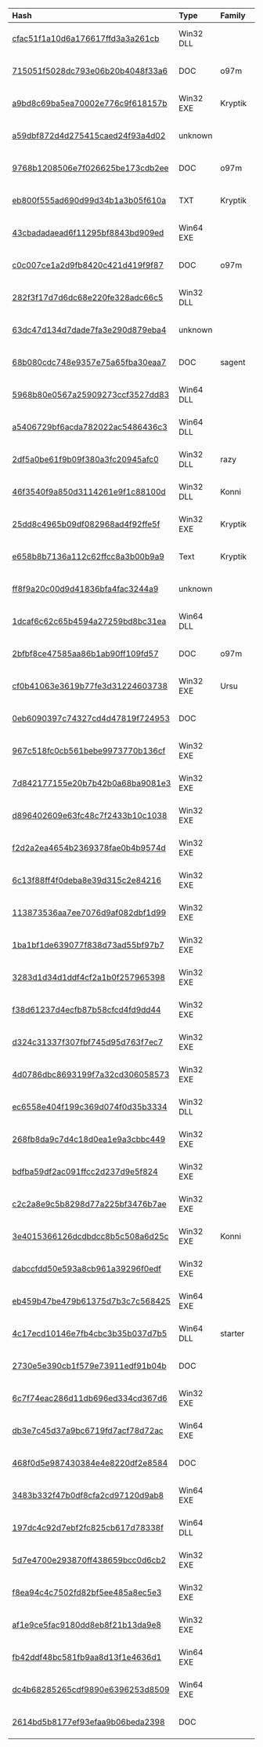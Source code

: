 |Hash|Type|Family|Frist_Seen|Name|
|:--|:--|:--|:--|:--|
|[cfac51f1a10d6a176617ffd3a3a261cb](https://www.virustotal.com/gui/file/cfac51f1a10d6a176617ffd3a3a261cb)|Win32 DLL||2019-05-24 13:23:19|Hancom Update|
|[715051f5028dc793e06b20b4048f33a6](https://www.virustotal.com/gui/file/715051f5028dc793e06b20b4048f33a6)|DOC|o97m|2019-05-24 10:14:44|Huobi Research Weekly (Vol.62) 2019.05.13-2019.05.19.doc|
|[a9bd8c69ba5ea70002e776c9f618157b](https://www.virustotal.com/gui/file/a9bd8c69ba5ea70002e776c9f618157b)|Win32 EXE|Kryptik|2019-05-15 10:13:32|dttcodexgigas.4b9c223824ce5d08508ec1be43d57509b313b654|
|[a59dbf872d4d275415caed24f93a4d02](https://www.virustotal.com/gui/file/a59dbf872d4d275415caed24f93a4d02)|unknown||2019-05-15 07:53:56|payload_1.exe|
|[9768b1208506e7f026625be173cdb2ee](https://www.virustotal.com/gui/file/9768b1208506e7f026625be173cdb2ee)|DOC|o97m|2019-05-15 07:18:17|%TEMP%\20190513-8.doc|
|[eb800f555ad690d99d34b1a3b05f610a](https://www.virustotal.com/gui/file/eb800f555ad690d99d34b1a3b05f610a)|TXT|Kryptik|2019-05-15 07:18:17|%TEMP%\3.txt|
|[43cbadadaead6f11295bf8843bd909ed](https://www.virustotal.com/gui/file/43cbadadaead6f11295bf8843bd909ed)|Win64 EXE||2019-05-15 07:18:17|%TEMP%\sp.exe|
|[c0c007ce1a2d9fb8420c421d419f9f87](https://www.virustotal.com/gui/file/c0c007ce1a2d9fb8420c421d419f9f87)|DOC|o97m|2019-05-15 05:22:20|20190513_8.doc|
|[282f3f17d7d6dc68e220fe328adc66c5](https://www.virustotal.com/gui/file/282f3f17d7d6dc68e220fe328adc66c5)|Win32 DLL||2019-04-04 07:42:49|udpconn.dll|
|[63dc47d134d7dade7fa3e290d879eba4](https://www.virustotal.com/gui/file/63dc47d134d7dade7fa3e290d879eba4)|unknown||2019-01-24 05:53:57|dttcodexgigas.8f4cdf5aca03a075801766112f88b1154f3de186|
|[68b080cdc748e9357e75a65fba30eaa7](https://www.virustotal.com/gui/file/68b080cdc748e9357e75a65fba30eaa7)|DOC|sagent|2019-01-23 12:57:34|8da5b75b6380a41eee3a399c43dfe0d99eeefaa1fd21027a07b1ecaa4cd96fdd.bin|
|[5968b80e0567a25909273ccf3527dd83](https://www.virustotal.com/gui/file/5968b80e0567a25909273ccf3527dd83)|Win64 DLL||2019-01-22 16:15:49|compwjd.dll|
|[a5406729bf6acda782022ac5486436c3](https://www.virustotal.com/gui/file/a5406729bf6acda782022ac5486436c3)|Win64 DLL||2019-01-22 16:15:21|compvgk.dll|
|[2df5a0be61f9b09f380a3fc20945afc0](https://www.virustotal.com/gui/file/2df5a0be61f9b09f380a3fc20945afc0)|Win32 DLL|razy|2019-01-22 16:14:36|compwjd.dll|
|[46f3540f9a850d3114261e9f1c88100d](https://www.virustotal.com/gui/file/46f3540f9a850d3114261e9f1c88100d)|Win32 DLL|Konni|2019-01-22 16:13:52|compvgk.dll|
|[25dd8c4965b09df082968ad4f92ffe5f](https://www.virustotal.com/gui/file/25dd8c4965b09df082968ad4f92ffe5f)|Win32 EXE|Kryptik|2018-12-13 17:51:34|25dd8c4965b09df082968ad4f92ffe5f.virus|
|[e658b8b7136a112c62ffcc8a3b00b9a9](https://www.virustotal.com/gui/file/e658b8b7136a112c62ffcc8a3b00b9a9)|Text|Kryptik|2018-12-05 01:10:25|2.txt|
|[ff8f9a20c00d9d41836bfa4fac3244a9](https://www.virustotal.com/gui/file/ff8f9a20c00d9d41836bfa4fac3244a9)|unknown||2018-12-03 04:49:01|dttcodexgigas.9ee53e3f4273508b2d3fcdbc8b192037d8bb55c0|
|[1dcaf6c62c65b4594a27259bd8bc31ea](https://www.virustotal.com/gui/file/1dcaf6c62c65b4594a27259bd8bc31ea)|Win64 DLL||2018-12-03 01:54:30|udpconn.dll|
|[2bfbf8ce47585aa86b1ab90ff109fd57](https://www.virustotal.com/gui/file/2bfbf8ce47585aa86b1ab90ff109fd57)|DOC|o97m|2018-12-03 01:42:25|0_2bfbf8ce47585aa86b1ab90ff109fd57|
|[cf0b41063e3619b77fe3d31224603738](https://www.virustotal.com/gui/file/cf0b41063e3619b77fe3d31224603738)|Win32 EXE|Ursu|2018-11-27 21:15:29|CLI.exe|
|[0eb6090397c74327cd4d47819f724953](https://www.virustotal.com/gui/file/0eb6090397c74327cd4d47819f724953)|DOC||2018-11-10 03:04:21|요청주신 정책 관련 자료.doc|
|[967c518fc0cb561bebe9973770b136cf](https://www.virustotal.com/gui/file/967c518fc0cb561bebe9973770b136cf)|Win32 EXE||2018-10-12 03:02:59|9fa69bdc731015aa7bdd86cd311443e6f829fa27a9ba0adcd49fa773fb5e7fa9.bin|
|[7d842177155e20b7b42b0a68ba9081e3](https://www.virustotal.com/gui/file/7d842177155e20b7b42b0a68ba9081e3)|Win32 EXE||2018-09-26 12:20:38|e527ade24beacb2ef940210ba9acb21073e2b0dadcd92f1b8f6acd72b523c828.bin|
|[d896402609e63fc48c7f2433b10c1038](https://www.virustotal.com/gui/file/d896402609e63fc48c7f2433b10c1038)|Win32 EXE||2018-09-21 03:51:45|ba78f0a6ce53682942e97b5ad7ec76a2383468a8b6cd5771209812b6410f10cb.bin|
|[f2d2a2ea4654b2369378fae0b4b9574d](https://www.virustotal.com/gui/file/f2d2a2ea4654b2369378fae0b4b9574d)|Win32 EXE||2018-09-21 03:49:54|dca9bd1c2d068fc9c84a754e4dcf703629fbe2aa33a089cb50a7e33e073f5cea.bin|
|[6c13f88ff4f0deba8e39d315c2e84216](https://www.virustotal.com/gui/file/6c13f88ff4f0deba8e39d315c2e84216)|Win32 EXE||2018-09-21 03:49:33| |
|[113873536aa7ee7076d9af082dbf1d99](https://www.virustotal.com/gui/file/113873536aa7ee7076d9af082dbf1d99)|Win32 EXE||2018-09-21 03:48:25| |
|[1ba1bf1de639077f838d73ad55bf97b7](https://www.virustotal.com/gui/file/1ba1bf1de639077f838d73ad55bf97b7)|Win32 EXE||2018-09-21 03:22:02| |
|[3283d1d34d1ddf4cf2a1b0f257965398](https://www.virustotal.com/gui/file/3283d1d34d1ddf4cf2a1b0f257965398)|Win32 EXE||2018-09-20 04:59:39|3283d1d34d1ddf4cf2a1b0f257965398.virus|
|[f38d61237d4ecfb87b58cfcd4fd9dd44](https://www.virustotal.com/gui/file/f38d61237d4ecfb87b58cfcd4fd9dd44)|Win32 EXE||2018-09-20 04:55:03|f38d61237d4ecfb87b58cfcd4fd9dd44.virus|
|[d324c31337f307fbf745d95d763f7ec7](https://www.virustotal.com/gui/file/d324c31337f307fbf745d95d763f7ec7)|Win32 EXE||2018-09-20 04:46:17|d324c31337f307fbf745d95d763f7ec7.virus|
|[4d0786dbc8693199f7a32cd306058573](https://www.virustotal.com/gui/file/4d0786dbc8693199f7a32cd306058573)|Win32 EXE||2018-09-20 04:40:51|4D0786DBC8693199F7A32CD306058573.EXE|
|[ec6558e404f199c369d074f0d35b3334](https://www.virustotal.com/gui/file/ec6558e404f199c369d074f0d35b3334)|Win32 DLL||2018-09-19 18:31:43|.|
|[268fb8da9c7d4c18d0ea1e9a3cbbc449](https://www.virustotal.com/gui/file/268fb8da9c7d4c18d0ea1e9a3cbbc449)|Win32 EXE||2018-09-16 05:29:26|268fb8da9c7d4c18d0ea1e9a3cbbc449.virus|
|[bdfba59df2ac091ffcc2d237d9e5f824](https://www.virustotal.com/gui/file/bdfba59df2ac091ffcc2d237d9e5f824)|Win32 EXE||2018-09-16 01:11:04| |
|[c2c2a8e9c5b8298d77a225bf3476b7ae](https://www.virustotal.com/gui/file/c2c2a8e9c5b8298d77a225bf3476b7ae)|Win32 EXE||2018-09-15 09:09:02|c2c2a8e9c5b8298d77a225bf3476b7ae.virus|
|[3e4015366126dcdbdcc8b5c508a6d25c](https://www.virustotal.com/gui/file/3e4015366126dcdbdcc8b5c508a6d25c)|Win32 EXE|Konni|2018-09-13 04:46:40| |
|[dabccfdd50e593a8cb961a39296f0edf](https://www.virustotal.com/gui/file/dabccfdd50e593a8cb961a39296f0edf)|Win32 EXE||2018-09-07 04:33:57|7d443434c302431734caf1d034c054ad80493c4c703d5aaeafa4a931a496b2ae.bin|
|[eb459b47be479b61375d7b3c7c568425](https://www.virustotal.com/gui/file/eb459b47be479b61375d7b3c7c568425)|Win64 EXE||2018-09-02 04:36:16|eb459b47be479b61375d7b3c7c568425.virus|
|[4c17ecd10146e7fb4cbc3b35b037d7b5](https://www.virustotal.com/gui/file/4c17ecd10146e7fb4cbc3b35b037d7b5)|Win64 DLL|starter|2018-09-01 04:53:03|4c17ecd10146e7fb4cbc3b35b037d7b5.virus|
|[2730e5e390cb1f579e73911edf91b04b](https://www.virustotal.com/gui/file/2730e5e390cb1f579e73911edf91b04b)|DOC||2018-08-30 08:34:31|Pompeo tells China continued North Korea sanctions enforcement needed.doc|
|[6c7f74eac286d11db696ed334cd367d6](https://www.virustotal.com/gui/file/6c7f74eac286d11db696ed334cd367d6)|Win32 EXE||2018-08-18 09:50:00| |
|[db3e7c45d37a9bc6719fd7acf78d72ac](https://www.virustotal.com/gui/file/db3e7c45d37a9bc6719fd7acf78d72ac)|Win64 EXE||2018-08-02 04:06:07| |
|[468f0d5e987430384e4e8220df2e8584](https://www.virustotal.com/gui/file/468f0d5e987430384e4e8220df2e8584)|DOC||2018-08-01 07:53:13|article.doc|
|[3483b332f47b0df8cfa2cd97120d9ab8](https://www.virustotal.com/gui/file/3483b332f47b0df8cfa2cd97120d9ab8)|Win64 EXE||2018-07-22 16:10:08| |
|[197dc4c92d7ebf2fc825cb617d78338f](https://www.virustotal.com/gui/file/197dc4c92d7ebf2fc825cb617d78338f)|Win64 DLL||2018-06-21 23:53:55|2f84398d72a1c247a1c1674627c4c3cc.tmp|
|[5d7e4700e293870ff438659bcc0d6cb2](https://www.virustotal.com/gui/file/5d7e4700e293870ff438659bcc0d6cb2)|Win32 EXE||2018-06-19 01:17:31|document|
|[f8ea94c4c7502fd82bf5ee485a8ec5e3](https://www.virustotal.com/gui/file/f8ea94c4c7502fd82bf5ee485a8ec5e3)|Win32 EXE||2018-06-11 16:24:29|document|
|[af1e9ce5fac9180dd8eb8f21b13da9e8](https://www.virustotal.com/gui/file/af1e9ce5fac9180dd8eb8f21b13da9e8)|Win32 EXE||2018-06-11 16:16:49|document|
|[fb42ddf48bc581fb9aa8d13f1e4636d1](https://www.virustotal.com/gui/file/fb42ddf48bc581fb9aa8d13f1e4636d1)|Win64 EXE||2018-05-31 16:45:34|8b6b4a0e0945c6daf3ebc8870e3bd37e54751f95162232d85dc0a0cc8bead9aa.bin|
|[dc4b68285265cdf9890e6396253d8509](https://www.virustotal.com/gui/file/dc4b68285265cdf9890e6396253d8509)|Win64 EXE||2018-05-31 16:37:13| |
|[2614bd5b8177ef93efaa9b06beda2398](https://www.virustotal.com/gui/file/2614bd5b8177ef93efaa9b06beda2398)|DOC||2018-04-14 09:15:09|_확인 자료.doc|
